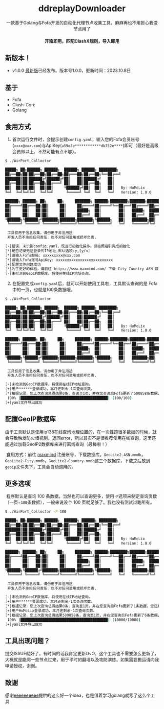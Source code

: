 <p align="center">
<h1 align="center">ddreplayDownloader</h1>
<p align="center">一款基于Golang与Fofa开发的自动化代理节点收集工具，麻麻再也不用担心我没节点用了</p>
<h4 align="center">开箱即用，匹配ClashX规则，导入即用</h4>


## 新版本！

  * v1.0.0 [最新版](https://github.com/go-resty/resty/releases/tag/v1.0.0)已经发布。版本号1.0.0，更新时间：2023.10.8日

## 基于

  * Fofa
  * Clash-Core
  * Golang

## 食用方式

1. 首次运行文件时，会提示创建`config.yaml`，输入您的Fofa会员账号(`xxxx@xxx.com`)与ApiKey(`a59e3e************db752e****`)即可（最好是高级会员即以上，不然可能有点不够）。
```bash
$ ./AirPort_Colloctor

█████╗ ██╗██████╗ ██████╗  ██████╗ ██████╗ ████████╗
██╔══██╗██║██╔══██╗██╔══██╗██╔═══██╗██╔══██╗╚══██╔══╝
███████║██║██████╔╝██████╔╝██║   ██║██████╔╝   ██║
██╔══██║██║██╔══██╗██╔═══╝ ██║   ██║██╔══██╗   ██║
██║  ██║██║██║  ██║██║     ╚██████╔╝██║  ██║   ██║   By: HuMoLix
╚═╝  ╚═╝╚═╝╚═╝  ╚═╝╚═╝      ╚═════╝ ╚═╝  ╚═╝   ╚═╝   Version: 1.0.0

██████╗ ██████╗ ██╗     ██╗     ███████╗ ██████╗████████╗███████╗██████╗
██╔════╝██╔═══██╗██║     ██║     ██╔════╝██╔════╝╚══██╔══╝██╔════╝██╔══██╗
██║     ██║   ██║██║     ██║     █████╗  ██║        ██║   █████╗  ██████╔╝
██║     ██║   ██║██║     ██║     ██╔══╝  ██║        ██║   ██╔══╝  ██╔══██╗
╚██████╗╚██████╔╝███████╗███████╗███████╗╚██████╗   ██║   ███████╗██║  ██║
 ╚═════╝ ╚═════╝ ╚══════╝╚══════╝╚══════╝ ╚═════╝   ╚═╝   ╚══════╝╚═╝  ╚═╝

 工具仅用于信息收集，请勿用于非法用途
 开发人员不承担任何责任，也不对任何滥用或损坏负责.

[-]错误，未识别config.yaml，现进行初始化操作。请按照指引完成初始化
[*]是否记录无法登录的IP地址,默认选项:y,[y/n]
[*]请输入Fofa邮箱: xxxxxxxxx@xxx.com
[*]请输入Fofa账号ApiKey: xxxxxxxxxxxxxxxxxxxxxxxxxx
[+]配置文件创建成功
[*]为了更好的体验，请前往 https://www.maxmind.com/ 下载 City Country ASN 数据库，并放置于geoip文件夹下。
[-]未检测到GeoIP数据库，将使用在线IP地址查询。
```
2. 在配置完成`config.yaml`后，就可以开始使用工具啦，工具默认查询的是 Fofa 中的一页，也就是100条数据哦。

```bash
$ ./AirPort_Colloctor

█████╗ ██╗██████╗ ██████╗  ██████╗ ██████╗ ████████╗
██╔══██╗██║██╔══██╗██╔══██╗██╔═══██╗██╔══██╗╚══██╔══╝
███████║██║██████╔╝██████╔╝██║   ██║██████╔╝   ██║
██╔══██║██║██╔══██╗██╔═══╝ ██║   ██║██╔══██╗   ██║
██║  ██║██║██║  ██║██║     ╚██████╔╝██║  ██║   ██║   By: HuMoLix
╚═╝  ╚═╝╚═╝╚═╝  ╚═╝╚═╝      ╚═════╝ ╚═╝  ╚═╝   ╚═╝   Version: 1.0.0

██████╗ ██████╗ ██╗     ██╗     ███████╗ ██████╗████████╗███████╗██████╗
██╔════╝██╔═══██╗██║     ██║     ██╔════╝██╔════╝╚══██╔══╝██╔════╝██╔══██╗
██║     ██║   ██║██║     ██║     █████╗  ██║        ██║   █████╗  ██████╔╝
██║     ██║   ██║██║     ██║     ██╔══╝  ██║        ██║   ██╔══╝  ██╔══██╗
╚██████╗╚██████╔╝███████╗███████╗███████╗╚██████╗   ██║   ███████╗██║  ██║
 ╚═════╝ ╚═════╝ ╚══════╝╚══════╝╚══════╝ ╚═════╝   ╚═╝   ╚══════╝╚═╝  ╚═╝

 工具仅用于信息收集，请勿用于非法用途
 开发人员不承担任何责任，也不对任何滥用或损坏负责.

[-]未检测到GeoIP数据库，将使用在线IP地址查询。
[+]用户******登录成功，本月还剩余-1次查询次数。
[*]根据记录，您上次查询总得结果0条，查询至1页，并在您查询后Fofa更新了500858条数据，您还剩5009次需要查询。
 100% |████████████████████████████████████████| (100/100)
[+]yaml文件导出成功
```

## 配置GeoIP数据库

​	由于工具默认是使用ip138在线查询地理位置的，在一次性跑很多数据的时候，就会导致触发防火墙机制，返回error，所以其实不是很推荐使用在线查询，这里还能通过加载GeoIP2数据库来进行离线查询（最棒啦！）

​	食用方式：前往 [maxmind](https://www.maxmind.com/) 注册账号，下载数据库。`GeoLite2-ASN.mmdb`，`GeoLite2-City.mmdb`，`GeoLite2-Country.mmdb`这三个数据库，下载之后放到`geoip`文件夹下，工具会自动调用的。

## 更多选项

​	程序默认是查询 100 条数据，当然也可以查询更多，使用`-P`选项来制定查询页数（一页=`100`条数据），一般来说设个 100 页就足够了。我也没有测试过跑所有。

```bash
$ ./AirPort_Colloctor -P 100

█████╗ ██╗██████╗ ██████╗  ██████╗ ██████╗ ████████╗
██╔══██╗██║██╔══██╗██╔══██╗██╔═══██╗██╔══██╗╚══██╔══╝
███████║██║██████╔╝██████╔╝██║   ██║██████╔╝   ██║
██╔══██║██║██╔══██╗██╔═══╝ ██║   ██║██╔══██╗   ██║
██║  ██║██║██║  ██║██║     ╚██████╔╝██║  ██║   ██║   By: HuMoLix
╚═╝  ╚═╝╚═╝╚═╝  ╚═╝╚═╝      ╚═════╝ ╚═╝  ╚═╝   ╚═╝   Version: 1.0.0

██████╗ ██████╗ ██╗     ██╗     ███████╗ ██████╗████████╗███████╗██████╗
██╔════╝██╔═══██╗██║     ██║     ██╔════╝██╔════╝╚══██╔══╝██╔════╝██╔══██╗
██║     ██║   ██║██║     ██║     █████╗  ██║        ██║   █████╗  ██████╔╝
██║     ██║   ██║██║     ██║     ██╔══╝  ██║        ██║   ██╔══╝  ██╔══██╗
╚██████╗╚██████╔╝███████╗███████╗███████╗╚██████╗   ██║   ███████╗██║  ██║
 ╚═════╝ ╚═════╝ ╚══════╝╚══════╝╚══════╝ ╚═════╝   ╚═╝   ╚══════╝╚═╝  ╚═╝

 工具仅用于信息收集，请勿用于非法用途
 开发人员不承担任何责任，也不对任何滥用或损坏负责.

[-]未检测到GeoIP数据库，将使用在线IP地址查询。
[+]用户******登录成功，本月还剩余-1次查询次数。
[*]根据记录，您上次查询总得结果0条，查询至1页，并在您查询后Fofa更新了1条数据，您还剩5009次需要查询。
[+]用户HuMoLix登录成功，本月还剩余-1次查询次数。
[*]根据记录，您上次查询总得结果500858条，查询至1页，并在您查询后Fofa更新了6条数据，您还剩5009次需要查询。
 100% |████████████████████████████████████████| (10000/10000)
[+]yaml文件导出成功
```

## 工具出现问题？

​	提交ISSUE就好了，有时间的话我肯定更新OvO，这个工具也不需要怎么更新了，大概就是能爬一些节点过来，用于平时的翻墙以及攻防演练。如果需要搬运请向我申请授权，谢谢。

## 致谢

 感谢[eeeeeeeeee](https://github.com/eeeeeeeeee-code)提供的这么好一个idea，也是借着学习golang就写了这么个工具